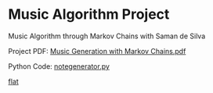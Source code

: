 # Music Algorithm Project
Music Algorithm through Markov Chains with Saman de Silva

Project PDF: [Music Generation with Markov Chains.pdf](Music%20Generation%20with%20Markov%20Chains.pdf)

Python Code: [notegenerator.py](notegenerator.py)

[flat]([url](https://flat.io/score/6386b841cb6fe582d10c44f3/edit?sharingKey=adc408e8461a0c6bce887dc8e38074606522d525fb685b254a526d9be4ded0eb7f2b14707e497992c63941f4161e527bda89886ee74c05800be6a2ade212b2dd))
